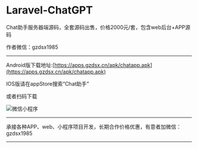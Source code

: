 # Laravel-ChatGPT

<p>Chat助手服务器端源码，全套源码出售，价格2000元/套，包含web后台+APP源码</p>

<p>作者微信：gzdsx1985</p>

---
Android版下载地址:[https://apps.gzdsx.cn/apk/chatapp.apk](https://apps.gzdsx.cn/apk/chatapp.apk)

IOS版请在appStore搜索“Chat助手”

<p>或者扫码下载</p>

![微信小程序](https://chatapi.songdewei.com/storage/thumb/2023/03/9qyk6cuvVtxqBwtaWzuYe27COF7taFJs4EGYQc4M.png)


---

承接各种APP、web、小程序项目开发，长期合作价格优惠，有意者加微信：gzdsx1985

---
